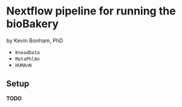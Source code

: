 # Nextflow pipeline for running the bioBakery

by Kevin Bonham, PhD

- `KneadData`
- `MetaPhlAn`
- `HUMAnN`

## Setup 

**TODO**